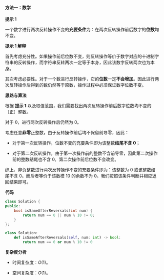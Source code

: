 #### 方法一：数学

**提示 $1$**

一个数字进行两次反转操作不变的**充要条件**为：在两次反转操作前后数字的**位数**均不变。

**提示 $1$ 解释**

首先考虑充分性。如果操作前后位数不变，则反转操作等价于数字对应的十进制字符串的反转操作，而字符串反转两次一定等于本身，因此该数字反转两次也为本身。

其次考虑必要性。对于一个数进行反转操作，它的**位数**一定**不会增加**。因此进行两次反转操作后得到的数仍然等于原数，操作过程中必须保证数字位数不变。

**思路与算法**

根据 **提示 $1$** 以及取值范围，我们需要找出两次反转操作前后数字位数均不变的（正）整数。

对于 $0$，进行两次反转操作后仍然为 $0$。

考虑任意**非零**正整数，由于反转操作前后均不保留前导零，因此：

- 对于第一次反转操作，位数不变的充要条件即为该整数**结尾不含 $0$**；

- 对于第二次反转操作，由于第一次操作前的整数不含前导零，因此第二次操作前的整数结尾也不含 $0$，第二次操作前后位数不会改变。

综上，非负整数进行两次反转操作不变的充要条件即为：该整数为 $0$ 或该整数结尾不含 $0$。而后者等价于该数模 $10$ 的余数不为 $0$。我们按照该条件判断并相应返回结果即可。


**代码**

```C++ [sol1-C++]
class Solution {
public:
    bool isSameAfterReversals(int num) {
        return num == 0 || num % 10 != 0;
    }
};
```


```Python [sol1-Python3]
class Solution:
    def isSameAfterReversals(self, num: int) -> bool:
        return num == 0 or num % 10 != 0
```


**复杂度分析**

- 时间复杂度：$O(1)$。

- 空间复杂度：$O(1)$。